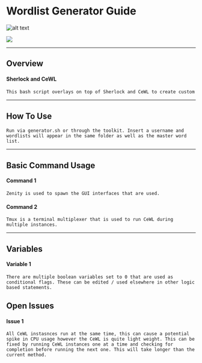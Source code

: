 # Wordlist Generator Guide
![alt text](https://i.imgur.com/grzBZFy.png "Logo Title Text 1")

<img src="https://img.shields.io/badge/Bash-Bash%20Script-green"/>

---
## Overview

#### Sherlock and CeWL
```bash
This bash script overlays on top of Sherlock and CeWL to create custom Wordlists. To use / update, clone the Sherlock github repository. https://github.com/sherlock-project/sherlock Install via requirements.txt and add into the toolkit folder. Move generator.sh to sherlock/sherlock.
```

---
## How To Use

####
```
Run via generator.sh or through the toolkit. Insert a username and wordlists will appear in the same folder as well as the master word list.
```

---
## Basic Command Usage

#### Command 1
```
Zenity is used to spawn the GUI interfaces that are used.
```

#### Command 2
```
Tmux is a terminal multiplexer that is used to run CeWL during multiple instances.
```
---

## Variables

#### Variable 1
```
There are multiple boolean variables set to 0 that are used as conditional flags. These can be edited / used elsewhere in other logic based statements.
```

## Open Issues

#### Issue 1
```
All CeWL instasnces run at the same time, this can cause a potential spike in CPU usage however the CeWL is quite light weight. This can be fixed by running CeWL instances one at a time and checking for completion before running the next one. This will take longer than the current method.
```
